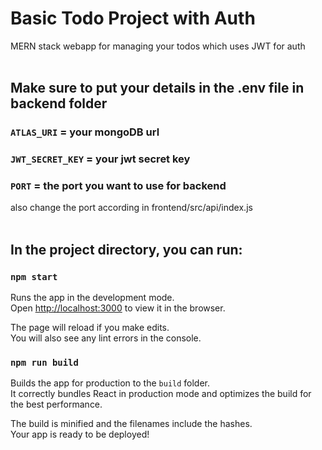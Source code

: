 # Basic Todo Project with Auth

MERN stack webapp for managing your todos which uses JWT for auth <br /><br />

## Make sure to put your details in the .env file in backend folder

### `ATLAS_URI` = your mongoDB url <br />
### `JWT_SECRET_KEY` = your jwt secret key <br />
### `PORT` = the port you want to use for backend <br />

also change the port according in frontend/src/api/index.js <br /><br />

## In the project directory, you can run:

### `npm start`

Runs the app in the development mode.<br />
Open [http://localhost:3000](http://localhost:3000) to view it in the browser.

The page will reload if you make edits.<br />
You will also see any lint errors in the console.

### `npm run build`

Builds the app for production to the `build` folder.<br />
It correctly bundles React in production mode and optimizes the build for the best performance.

The build is minified and the filenames include the hashes.<br />
Your app is ready to be deployed!

